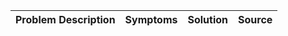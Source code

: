 | Problem Description | Symptoms | Solution | Source |
| ------------------- | -------- | -------- | ------ |
